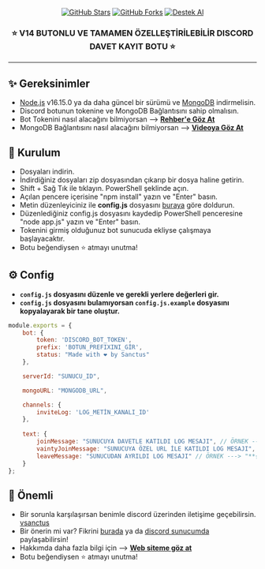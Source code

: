 <p align="center">
<a href="https://github.com/ErenBaygun?tab=repositories"><img alt="GitHub Stars" src="https://img.shields.io/github/stars/ErenBaygun/v14-Invite-Logger?style=for-the-badge"></a> 
<a href="https://github.com/ErenBaygun/v14-Invite-Logger/fork"><img alt="GitHub Forks" src="https://img.shields.io/github/forks/ErenBaygun/v14-Invite-Logger?style=for-the-badge"></a>
<a href="https://discord.gg/MEdUDMSTMx"><img alt="Destek Al" src="https://img.shields.io/badge/Discord-7289DA?style=for-the-badge&logo=discord&logoColor=white"></a>
</p>
<h3 align="center">⭐ V14 BUTONLU VE TAMAMEN ÖZELLEŞTİRİLEBİLİR DISCORD DAVET KAYIT BOTU ⭐</h3>

---

## ✨ Gereksinimler
- [Node.js](https://nodejs.org/en/) v16.15.0 ya da daha güncel bir sürümü ve [MongoDB](https://www.mongodb.com/) indirmelisin.
- Discord botunun tokenine ve MongoDB Bağlantısını sahip olmalısın.
-  Bot Tokenini nasıl alacağını bilmiyorsan --> **[Rehber'e Göz At](https://discordjs.guide/preparations/setting-up-a-bot-application.html#your-token)**
-  MongoDB Bağlantısını nasıl alacağını bilmiyorsan --> **[Videoya Göz At](https://www.youtube.com/watch?v=VKRIz9s9V70)**

## 🚀 Kurulum
- Dosyaları indirin.
- İndirdiğiniz dosyaları zip dosyasından çıkarıp bir dosya haline getirin.
- Shift + Sağ Tık ile tıklayın. PowerShell şeklinde açın.
- Açılan pencere içerisine "npm install" yazın ve "Enter" basın.
- Metin düzenleyiciniz ile **config.js** dosyasını [buraya](https://github.com/ErenBaygun/v14-Invite-Logger/#-config) göre doldurun.
- Düzenlediğiniz config.js dosyasını kaydedip PowerShell penceresine "node app.js" yazın ve "Enter" basın.
- Tokenini girmiş olduğunuz bot sunucuda ekliyse çalışmaya başlayacaktır.
- Botu beğendiysen ⭐ atmayı unutma!

## ⚙ Config
- **`config.js` dosyasını düzenle ve gerekli yerlere değerleri gir.**
- **`config.js` dosyasını bulamıyorsan `config.js.example` dosyasını kopyalayarak bir tane oluştur.**
```js
module.exports = {
    bot: {
        token: 'DISCORD_BOT_TOKEN',
        prefix: 'BOTUN_PREFIXINI_GİR',
        status: "Made with ❤️ by Sanctus"
    },

    serverId: "SUNUCU_ID",

    mongoURL: "MONGODB_URL",

    channels: {
        inviteLog: 'LOG_METİN_KANALI_ID'
    },
    
    text: {
        joinMessage: "SUNUCUYA DAVETLE KATILDI LOG MESAJI", // ÖRNEK ---> "**{newMember} sunucuya katıldı.**\nDavet eden: {inviter} ( {inviteCount} Davet )"
        vaintyJoinMessage: "SUNUCUYA ÖZEL URL İLE KATILDI LOG MESAJI", // ÖRNEK ---> "**{newMember} sunucuya katıldı.**\nÖzel url'yi kullanarak katıldı. ( {vanityUses} )"
        leaveMessage: "SUNUCUDAN AYRILDI LOG MESAJI" // ÖRNEK ---> "**{member} sunucudan ayrıldı.**"
    }
};
```



## 🛑 Önemli
- Bir sorunla karşılaşırsan benimle discord üzerinden iletişime geçebilirsin. [vsanctus](https://discord.gg/MEdUDMSTMx)
- Bir önerin mi var? Fikrini [burada](https://github.com/ErenBaygun/v14-Invite-Logger/issues/new?title=Öneri) ya da [discord sunucumda](https://discord.gg/MEdUDMSTMx) paylaşabilirsin!
- Hakkımda daha fazla bilgi için --> **[Web siteme göz at](https://sanct.me)**
- Botu beğendiysen ⭐ atmayı unutma!
